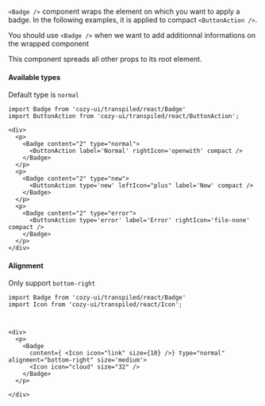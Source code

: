 `<Badge />` component wraps the element on which you want to apply a badge. In the following examples, it is applied to compact `<ButtonAction />`.

You should use `<Badge />` when we want to add additionnal informations on the wrapped component

This component spreads all other props to its root element.

#### Available types

Default type is `normal`

```
import Badge from 'cozy-ui/transpiled/react/Badge'
import ButtonAction from 'cozy-ui/transpiled/react/ButtonAction';

<div>
  <p>
    <Badge content="2" type="normal">
      <ButtonAction label='Normal' rightIcon='openwith' compact />
    </Badge>
  </p>
  <p>
    <Badge content="2" type="new">
      <ButtonAction type='new' leftIcon="plus" label='New' compact />
    </Badge>
  </p>
  <p>
    <Badge content="2" type="error">
      <ButtonAction type='error' label='Error' rightIcon='file-none' compact />
    </Badge>
  </p>
</div>
```


#### Alignment

Only support `bottom-right` 


```
import Badge from 'cozy-ui/transpiled/react/Badge'
import Icon from 'cozy-ui/transpiled/react/Icon';



<div>
  <p>
    <Badge 
      content={ <Icon icon="link" size={10} />} type="normal" alignment="bottom-right" size='medium'>
      <Icon icon="cloud" size="32" />
    </Badge>
  </p>
  
</div>
```